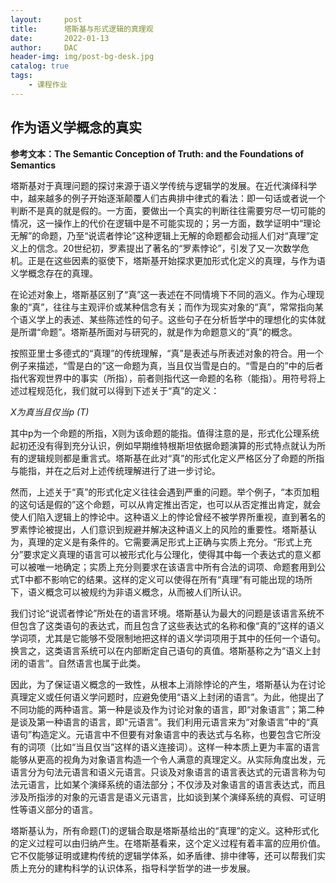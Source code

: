 ```yaml
---
layout:     post
title:      塔斯基与形式逻辑的真理观
date:       2022-01-13
author:     DAC
header-img: img/post-bg-desk.jpg
catalog: true
tags:
    - 课程作业
---
```



## 作为语义学概念的真实

**参考文本：The Semantic Conception of Truth: and the Foundations of Semantics**


塔斯基对于真理问题的探讨来源于语义学传统与逻辑学的发展。在近代演绎科学中，越来越多的例子开始逐渐颠覆人们古典排中律式的看法：即一句话或者说一个判断不是真的就是假的。一方面，要做出一个真实的判断往往需要穷尽一切可能的情况，这一操作上的代价在逻辑中是不可能实现的；另一方面，数学证明中“理论无解”的命题，乃至“说谎者悖论”这种逻辑上无解的命题都会动摇人们对“真理”定义上的信念。20世纪初，罗素提出了著名的“罗素悖论”，引发了又一次数学危机。正是在这些因素的驱使下，塔斯基开始探求更加形式化定义的真理，与作为语义学概念存在的真理。

在论述对象上，塔斯基区别了“真”这一表述在不同情境下不同的涵义。作为心理现象的“真”，往往与主观评价或某种信念有关；而作为现实对象的“真”，常常指向某个语义学上的表述、某些陈述性的句子。这些句子在分析哲学中的理想化的实体就是所谓“命题”。塔斯基所面对与研究的，就是作为命题意义的“真”的概念。

按照亚里士多德式的“真理”的传统理解，“真”是表述与所表述对象的符合。用一个例子来描述，“雪是白的”这一命题为真，当且仅当雪是白的。“雪是白的”中的后者指代客观世界中的事实（所指），前者则指代这一命题的名称（能指）。用符号将上述过程规范化，我们就可以得到下述关于“真”的定义：

*X为真当且仅当p  (T)*

其中p为一个命题的所指，X则为该命题的能指。值得注意的是，形式化公理系统起初还没有得到充分认识，例如早期维特根斯坦依据命题演算的形式特点就认为所有的逻辑规则都是重言式。塔斯基在此对“真”的形式化定义严格区分了命题的所指与能指，并在之后对上述传统理解进行了进一步讨论。

然而，上述关于“真”的形式化定义往往会遇到严重的问题。举个例子，“本页加粗的这句话是假的”这个命题，可以从肯定推出否定，也可以从否定推出肯定，就会使人们陷入逻辑上的悖论中。这种语义上的悖论曾经不被学界所重视，直到著名的罗素悖论被提出，人们意识到规避并解决这种语义上的风险的重要性。塔斯基认为，真理的定义是有条件的。它需要满足形式上正确与实质上充分。“形式上充分”要求定义真理的语言可以被形式化与公理化，使得其中每一个表达式的意义都可以被唯一地确定；实质上充分则要求在该语言中所有合法的词项、命题套用到公式T中都不影响它的结果。这样的定义可以使得在所有“真理”有可能出现的场所下，语义概念可以被规约为非语义概念，从而被人们所认识。

我们讨论“说谎者悖论”所处在的语言环境。塔斯基认为最大的问题是该语言系统不但包含了这类语句的表达式，而且包含了这些表达式的名称和像“真的”这样的语义学词项，尤其是它能够不受限制地把这样的语义学词项用于其中的任何一个语句。换言之，这类语言系统可以在内部断定自己语句的真值。塔斯基称之为“语义上封闭的语言”。自然语言也属于此类。

因此，为了保证语义概念的一致性，从根本上消除悖论的产生，塔斯基认为在讨论真理定义或任何语义学问题时，应避免使用“语义上封闭的语言”。为此，他提出了不同功能的两种语言。第一种是谈及作为讨论对象的语言，即“对象语言”；第二种是谈及第一种语言的语言，即“元语言”。我们利用元语言来为“对象语言”中的“真语句”构造定义。元语言中不但要有对象语言中的表达式与名称，也要包含它所没有的词项（比如“当且仅当”这样的语义连接词）。这样一种本质上更为丰富的语言能够从更高的视角为对象语言构造一个令人满意的真理定义。从实际角度出发，元语言分为句法元语言和语义元语言。只谈及对象语言的语言表达式的元语言称为句法元语言，比如某个演绎系统的语法部分；不仅涉及对象语言的语言表达式，而且涉及所指涉的对象的元语言是语义元语言，比如谈到某个演绎系统的真假、可证明性等语义部分的语言。

塔斯基认为，所有命题(T)的逻辑合取是塔斯基给出的“真理”的定义。这种形式化的定义过程可以由归纳产生。在塔斯基看来，这个定义过程有着丰富的应用价值。它不仅能够证明或建构传统的逻辑学体系，如矛盾律、排中律等，还可以帮我们实质上充分的建构科学的认识体系，指导科学哲学的进一步发展。
